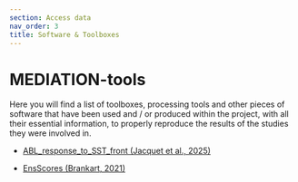 ```yaml
---
section: Access data
nav_order: 3
title: Software & Toolboxes
---
```


# MEDIATION-tools

Here you will find a list of toolboxes, processing tools and other pieces of software that have been used and / or produced within the project, with all their essential information, to properly reproduce the results of the studies they were involved in. 

* [ABL_response_to_SST_front (Jacquet et al., 2025)](https://github.com/MEDIATION-ocean/MEDIATION-tools/ABL_response_to_SST_front)

* [EnsScores (Brankart, 2021)](https://github.com/MEDIATION-ocean/MEDIATION-tools/EnsScores)
